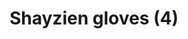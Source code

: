 ---
layout: item
title: Shayzien gloves (4)
item-id: 13372
datatable: true
id: 13372
name: "Shayzien gloves (4)"
members: true
lowalch: 20
highalch: 30
examine: "Dress like a tier 4 Shayzien soldier."
monsters:
  - id: 6911
    name: "Soldier (tier 4)"
    members: true
    combat_level: 70
    wiki_url: "https://oldschool.runescape.wiki/w/Soldier_(tier_4)"
    drops:
      - quantity: "1"
        rarity: 1
    image: ""
---
